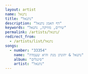 ```yaml
---
layout: artist
name: נתנאל
title: "נתנאל"
description: "דף האמן נתנאל"
keywords: "שירים, מוזיקה, נתנאל"
permalink: /artists/נתנאל/
redirect_from:
  - /artists/list/נתנאל
songs:
  - number: "33354"
    name: "נתנאל & יהונתן מנת והיא שעמדה"
    album: "סינגלים"
    artist: "נתנאל"
---
```

